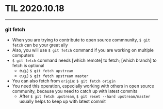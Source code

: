 # TIL 2020.10.18
---

### git fetch
- When you are trying to contribute to open source commnunity, `$ git fetch` can be your great ally
- Also, you will use `$ git fetch` command if you are working on multiple computers
- `$ git fetch` command needs [which remote] to fetch; [which branch] to fetch is optional
    - e.g.) `$ git fetch upstream`
    - e.g.) `$ git fetch upstream master`
- You can also fetch from `origin`: `$ git fetch origin`
- You need this operation, especially working with others in open source community, because you need to catch up with latest commits
    - After `$ git fetch upstream`, `$ git reset --hard upstream/master` usually helps to keep up with latest commit